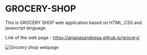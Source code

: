 # GROCERY-SHOP
This is GROCERY SHOP web application based on HTML ,CSS and javascript language. 

Link of the web page - https://anjanasandeepa.github.io/grocery/



![Grocery shop webpage](https://github.com/AnjanaSandeepa/GROCERY-SHOP/assets/119288138/f030f9cd-f557-4b70-bdf8-7914354444dd)






